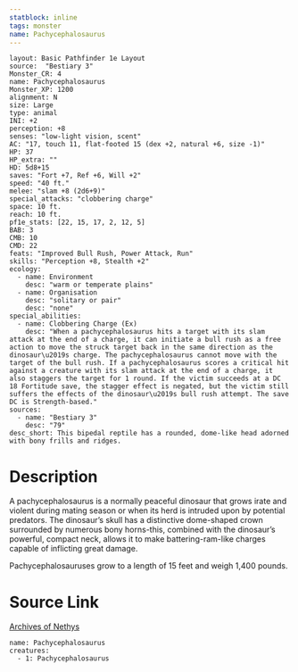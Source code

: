 ```yaml
---
statblock: inline
tags: monster
name: Pachycephalosaurus
---
```

```statblock
layout: Basic Pathfinder 1e Layout
source:  "Bestiary 3"
Monster_CR: 4
name: Pachycephalosaurus
Monster_XP: 1200
alignment: N
size: Large
type: animal
INI: +2
perception: +8
senses: "low-light vision, scent"
AC: "17, touch 11, flat-footed 15 (dex +2, natural +6, size -1)"
HP: 37
HP_extra: ""
HD: 5d8+15
saves: "Fort +7, Ref +6, Will +2"
speed: "40 ft."
melee: "slam +8 (2d6+9)"
special_attacks: "clobbering charge"
space: 10 ft.
reach: 10 ft.
pf1e_stats: [22, 15, 17, 2, 12, 5]
BAB: 3
CMB: 10
CMD: 22
feats: "Improved Bull Rush, Power Attack, Run"
skills: "Perception +8, Stealth +2"
ecology:
  - name: Environment
    desc: "warm or temperate plains"
  - name: Organisation
    desc: "solitary or pair"
    desc: "none"
special_abilities:
  - name: Clobbering Charge (Ex)
    desc: "When a pachycephalosaurus hits a target with its slam attack at the end of a charge, it can initiate a bull rush as a free action to move the struck target back in the same direction as the dinosaur\u2019s charge. The pachycephalosaurus cannot move with the target of the bull rush. If a pachycephalosaurus scores a critical hit against a creature with its slam attack at the end of a charge, it also staggers the target for 1 round. If the victim succeeds at a DC 18 Fortitude save, the stagger effect is negated, but the victim still suffers the effects of the dinosaur\u2019s bull rush attempt. The save DC is Strength-based."
sources:
  - name: "Bestiary 3"
    desc: "79"
desc_short: This bipedal reptile has a rounded, dome-like head adorned with bony frills and ridges.
```
# Description
A pachycephalosaurus is a normally peaceful dinosaur that grows irate and violent during mating season or when its herd is intruded upon by potential predators. The dinosaur’s skull has a distinctive dome-shaped crown surrounded by numerous bony horns-this, combined with the dinosaur’s powerful, compact neck, allows it to make battering-ram-like charges capable of inflicting great damage.

Pachycephalosauruses grow to a length of 15 feet and weigh 1,400 pounds.
# Source Link
[Archives of Nethys](https://aonprd.com/MonsterDisplay.aspx?ItemName=Pachycephalosaurus)
```encounter-table
name: Pachycephalosaurus
creatures:
  - 1: Pachycephalosaurus
```
